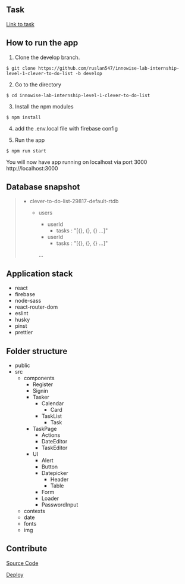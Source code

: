 ## Task

[Link to task](https://docs.google.com/document/d/1heFuihWrsw14bCpUdr6fla9ysqE6IrsobSMKAOpBiKA/edit)

## How to run the app

1. Clone the develop branch.

`$ git clone https://github.com/ruslan547/innowise-lab-internship-level-1-clever-to-do-list -b develop`

2. Go to the directory

`$ cd innowise-lab-internship-level-1-clever-to-do-list`

3. Install the npm modules

`$ npm install`

4. add the .env.local file with firebase config

5. Run the app

`$ npm run start`


You will now have app running on localhost via port 3000  http://localhost:3000

## Database snapshot

>  - clever-to-do-list-29817-default-rtdb
>     - users
>          - userId
>              - tasks : "[{}, {}, {} ...]"
>          - userId
>              - tasks : "[{}, {}, {} ...]"
>
>          ...

## Application stack

* react
* firebase
* node-sass
* react-router-dom
* eslint
* husky
* pinst
* prettier

## Folder structure

* public
* src
	* components
		* Register
		* Signin
		* Tasker
			* Calendar
				* Card
			* TaskList
				* Task
		* TaskPage
			* Actions
			* DateEditor
			* TaskEditor
		* UI
			* Alert
            * Button
            * Datepicker
            	* Header
            	* Table
            * Form
            * Loader
            * PasswordInput
    * contexts
    * date
    * fonts
    * img

## Contribute

[Source Code](https://github.com/ruslan547/innowise-lab-internship-level-1-clever-to-do-list)

[Deploy](https://ruslan547.github.io/innowise-lab-internship-level-1-clever-to-do-list/#/signin)
